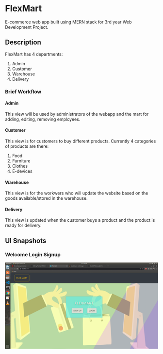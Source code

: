 # FlexMart
E-commerce web app built using MERN stack for 3rd year Web Development Project.  
  
## Description

FlexMart has 4 departments:  
1. Admin  
2. Customer  
3. Warehouse  
4. Delivery  

### Brief Workflow
#### Admin
This view will be used by administrators of the webapp and the mart for adding, editing, removing employees.
#### Customer
This view is for customers to buy different products. Currently 4 categories of products are there:  
1. Food  
2. Furniture  
3. Clothes  
4. E-devices  
#### Warehouse
This view is for the workwers who will update the website based on the goods available/stored in the warehouse.  
#### Delivery  
This view is updated when the customer buys a product and the product is ready for delivery.  
## UI Snapshots
### Welcome Login Signup
![Welcome1](./flexmart/welcome1.png?raw=true "Welcome1")
